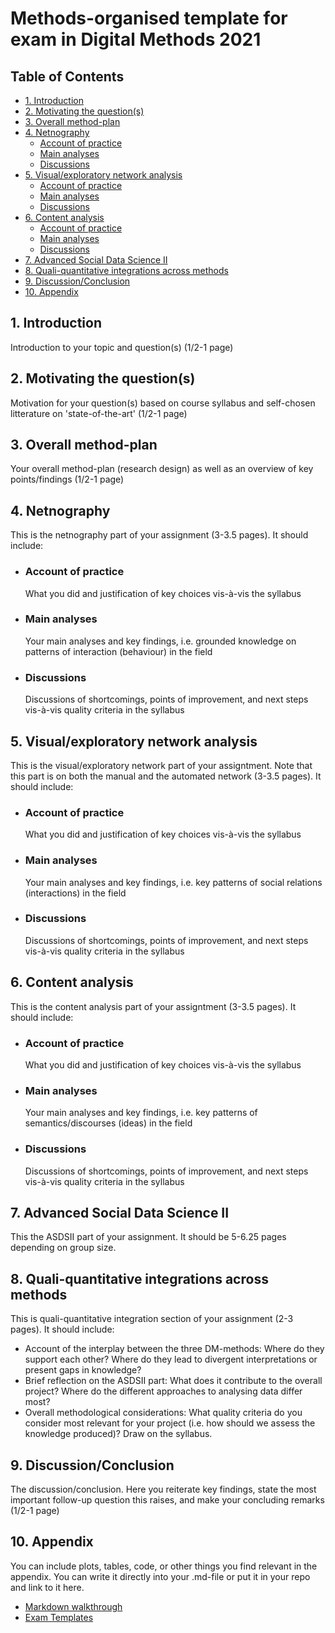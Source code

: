 # Methods-organised template for exam in Digital Methods 2021

## Table of Contents

* [1. Introduction](https://github.com/mathildeyung/DigitalMethods2021/blob/main/Methods-organised%20template.md#1-introduction)
* [2. Motivating the question(s)](https://github.com/mathildeyung/DigitalMethods2021/blob/main/Methods-organised%20template.md#2-motivating-the-questions)
* [3. Overall method-plan](https://github.com/mathildeyung/DigitalMethods2021/blob/main/Methods-organised%20template.md#3-overall-method-plan)
* [4. Netnography](https://github.com/mathildeyung/DigitalMethods2021/blob/main/Methods-organised%20template.md#4-netnography)
  * [Account of practice](https://github.com/mathildeyung/DigitalMethods2021/blob/main/Methods-organised%20template.md#account-of-practice)
  * [Main analyses](https://github.com/mathildeyung/DigitalMethods2021/blob/main/Methods-organised%20template.md#main-analyses)
  * [Discussions](https://github.com/mathildeyung/DigitalMethods2021/blob/main/Methods-organised%20template.md#discussions)
* [5. Visual/exploratory network analysis](https://github.com/mathildeyung/DigitalMethods2021/blob/main/Methods-organised%20template.md#5-visualexploratory-network-analysis)
  * [Account of practice](https://github.com/mathildeyung/DigitalMethods2021/blob/main/Methods-organised%20template.md#account-of-practice-1)
  * [Main analyses](https://github.com/mathildeyung/DigitalMethods2021/blob/main/Methods-organised%20template.md#main-analyses-1)
  * [Discussions](https://github.com/mathildeyung/DigitalMethods2021/blob/main/Methods-organised%20template.md#discussions-1)
* [6. Content analysis](https://github.com/mathildeyung/DigitalMethods2021/blob/main/Methods-organised%20template.md#6-content-analysis)
  * [Account of practice](https://github.com/mathildeyung/DigitalMethods2021/blob/main/Methods-organised%20template.md#account-of-practice-2)
  * [Main analyses](https://github.com/mathildeyung/DigitalMethods2021/blob/main/Methods-organised%20template.md#main-analyses-2)
  * [Discussions](https://github.com/mathildeyung/DigitalMethods2021/blob/main/Methods-organised%20template.md#discussions-2)
* [7. Advanced Social Data Science II](https://github.com/mathildeyung/DigitalMethods2021/blob/main/Methods-organised%20template.md#7-advanced-social-data-science-ii)
* [8. Quali-quantitative integrations across methods](https://github.com/mathildeyung/DigitalMethods2021/blob/main/Methods-organised%20template.md#8-quali-quantitative-integrations-across-methods)
* [9. Discussion/Conclusion](https://github.com/mathildeyung/DigitalMethods2021/blob/main/Methods-organised%20template.md#9-discussionconclusion)
* [10. Appendix](https://github.com/mathildeyung/DigitalMethods2021/blob/main/Methods-organised%20template.md#10-appendix)

## 1. Introduction
Introduction to your topic and question(s) (1/2-1 page)

## 2. Motivating the question(s)
Motivation for your question(s) based on course syllabus and self-chosen litterature on 'state-of-the-art' (1/2-1 page)

## 3. Overall method-plan
Your overall method-plan (research design) as well as an overview of key points/findings (1/2-1 page)

## 4. Netnography
This is the netnography part of your assignment (3-3.5 pages). It should include:
* ### Account of practice
  What you did and justification of key choices vis-à-vis the syllabus
* ### Main analyses
  Your main analyses and key findings, i.e. grounded knowledge on patterns of interaction (behaviour) in the field 
* ### Discussions 
  Discussions of shortcomings, points of improvement, and next steps vis-à-vis quality criteria in the syllabus
  
## 5. Visual/exploratory network analysis
This is the visual/exploratory network part of your assigntment. Note that this part is on both the manual and the automated network (3-3.5 pages). 
It should include:
* ### Account of practice
  What you did and justification of key choices vis-à-vis the syllabus
* ### Main analyses
  Your main analyses and key findings, i.e. key patterns of social relations (interactions) in the field 
* ### Discussions 
  Discussions of shortcomings, points of improvement, and next steps vis-à-vis quality criteria in the syllabus
  
## 6. Content analysis
This is the content analysis part of your assigntment (3-3.5 pages). It should include: 
* ### Account of practice
  What you did and justification of key choices vis-à-vis the syllabus
* ### Main analyses
  Your main analyses and key findings, i.e. key patterns of semantics/discourses (ideas) in the field 
* ### Discussions 
  Discussions of shortcomings, points of improvement, and next steps vis-à-vis quality criteria in the syllabus

## 7. Advanced Social Data Science II
This the ASDSII part of your assignment. It should be 5-6.25 pages depending on group size. 

## 8. Quali-quantitative integrations across methods
This is quali-quantitative integration section of your assignment (2-3 pages). It should include:
* Account of the interplay between the three DM-methods: Where do they support each other? Where do they lead to divergent interpretations or present gaps in knowledge?
* Brief reflection on the ASDSII part: What does it contribute to the overall project? Where do the different approaches to analysing data differ most?
* Overall methodological considerations: What quality criteria do you consider most relevant for your project (i.e. how should we assess the knowledge produced)? Draw on the syllabus. 

## 9. Discussion/Conclusion
The discussion/conclusion. Here you reiterate key findings, state the most important follow-up question this raises, and make your concluding remarks (1/2-1 page)

## 10. Appendix
You can include plots, tables, code, or other things you find relevant in the appendix. You can write it directly into your .md-file or put it in your repo and link to it here. 

* [Markdown walkthrough](https://github.com/mathildeyung/DigitalMethods2021/blob/45169f8de3c9f78364968cdcea69ec820fd945f9/MarkdownWalkthrough.md) 
* [Exam Templates](https://absalon.ku.dk/courses/46515/files/4870443?module_item_id=1319171)
